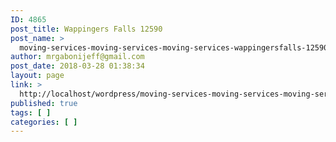 ```yaml
---
ID: 4865
post_title: Wappingers Falls 12590
post_name: >
  moving-services-moving-services-moving-services-wappingersfalls-12590
author: mrgabonijeff@gmail.com
post_date: 2018-03-28 01:38:34
layout: page
link: >
  http://localhost/wordpress/moving-services-moving-services-moving-services-wappingersfalls-12590/
published: true
tags: [ ]
categories: [ ]
---
```

